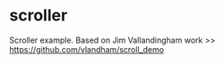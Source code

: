 # scroller
Scroller example. Based on Jim Vallandingham work >> https://github.com/vlandham/scroll_demo
